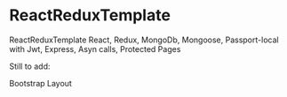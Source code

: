 # ReactReduxTemplate

ReactReduxTemplate
React, Redux, MongoDb, Mongoose, Passport-local with Jwt, Express, Asyn calls, Protected Pages

Still to add:

Bootstrap Layout
